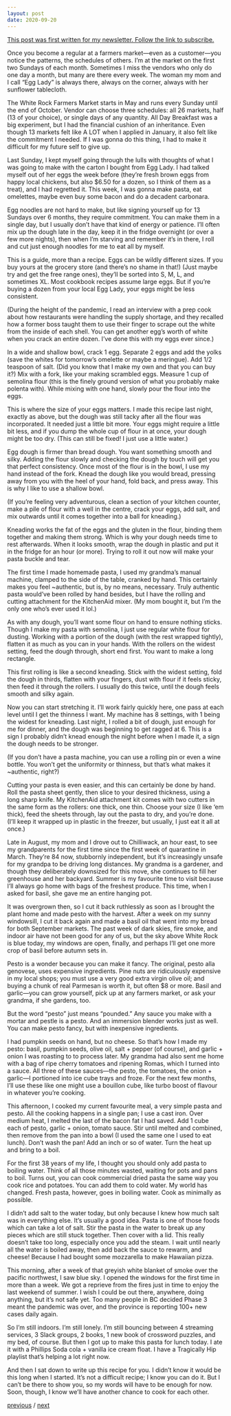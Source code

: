 ```yaml
---
layout: post
date: 2020-09-20
---
```


[This post was first written for my newsletter. Follow the link to subscribe.](https://jessdriscoll.substack.com/p/i-got-to-say-this-sounds-a-little)

Once you become a regular at a farmers market—even as a customer—you notice the patterns, the schedules of others. I’m at the market on the first two Sundays of each month. Sometimes I miss the vendors who only do one day a month, but many are there every week. The woman my mom and I call “Egg Lady” is always there, always on the corner, always with her sunflower tablecloth.

The White Rock Farmers Market starts in May and runs every Sunday until the end of October. Vendor can choose three schedules: all 26 markets, half (13 of your choice), or single days of any quantity. All Day Breakfast was a big experiment, but I had the financial cushion of an inheritance. Even though 13 markets felt like A LOT when I applied in January, it also felt like the commitment I needed. If I was gonna do this thing, I had to make it difficult for my future self to give up.

Last Sunday, I kept myself going through the lulls with thoughts of what I was going to make with the carton I bought from Egg Lady. I had talked myself out of her eggs the week before (they’re fresh brown eggs from happy local chickens, but also $6.50 for a dozen, so I think of them as a treat), and I had regretted it. This week, I was gonna make pasta, eat omelettes, maybe even buy some bacon and do a decadent carbonara. 

Egg noodles are not hard to make, but like signing yourself up for 13 Sundays over 6 months, they require commitment. You can make them in a single day, but I usually don’t have that kind of energy or patience. I’ll often mix up the dough late in the day, keep it in the fridge overnight (or over a few more nights), then when I’m starving and remember it’s in there, I roll and cut just enough noodles for me to eat all by myself. 

This is a guide, more than a recipe. Eggs can be wildly different sizes. If you buy yours at the grocery store (and there’s no shame in that!) (Just maybe try and get the free range ones), they’ll be sorted into S, M, L, and sometimes XL. Most cookbook recipes assume large eggs. But if you’re buying a dozen from your local Egg Lady, your eggs might be less consistent. 

(During the height of the pandemic, I read an interview with a prep cook about how restaurants were handling the supply shortage, and they recalled how a former boss taught them to use their finger to scrape out the white from the inside of each shell. You can get another egg’s worth of white when you crack an entire dozen. I’ve done this with my eggs ever since.)

In a wide and shallow bowl, crack 1 egg. Separate 2 eggs and add the yolks (save the whites for tomorrow’s omelette or maybe a meringue). Add 1/2 teaspoon of salt. (Did you know that I make my own and that you can buy it?) Mix with a fork, like your making scrambled eggs. Measure 1 cup of semolina flour (this is the finely ground version of what you probably make polenta with). While mixing with one hand, slowly pour the flour into the eggs. 

This is where the size of your eggs matters. I made this recipe last night, exactly as above, but the dough was still tacky after all the flour was incorporated. It needed just a little bit more. Your eggs might require a little bit less, and if you dump the whole cup of flour in at once, your dough might be too dry. (This can still be fixed! I just use a little water.) 

Egg dough is firmer than bread dough. You want something smooth and silky. Adding the flour slowly and checking the dough by touch will get you that perfect consistency. Once most of the flour is in the bowl, I use my hand instead of the fork. Knead the dough like you would bread, pressing away from you with the heel of your hand, fold back, and press away. This is why I like to use a shallow bowl.

(If you’re feeling very adventurous, clean a section of your kitchen counter, make a pile of flour with a well in the centre, crack your eggs, add salt, and mix outwards until it comes together into a ball for kneading.)

Kneading works the fat of the eggs and the gluten in the flour, binding them together and making them strong. Which is why your dough needs time to rest afterwards. When it looks smooth, wrap the dough in plastic and put it in the fridge for an hour (or more). Trying to roll it out now will make your pasta buckle and tear.

The first time I made homemade pasta, I used my grandma’s manual machine, clamped to the side of the table, cranked by hand. This certainly makes you feel ~authentic, but is, by no means, necessary. Truly authentic pasta would’ve been rolled by hand besides, but I have the rolling and cutting attachment for the KitchenAid mixer. (My mom bought it, but I’m the only one who’s ever used it lol.) 

As with any dough, you’ll want some flour on hand to ensure nothing sticks. Though I make my pasta with semolina, I just use regular white flour for dusting. Working with a portion of the dough (with the rest wrapped tightly), flatten it as much as you can in your hands. With the rollers on the widest setting, feed the dough through, short end first. You want to make a long rectangle. 

This first rolling is like a second kneading. Stick with the widest setting, fold the dough in thirds, flatten with your fingers, dust with flour if it feels sticky, then feed it through the rollers. I usually do this twice, until the dough feels smooth and silky again. 

Now you can start stretching it. I’ll work fairly quickly here, one pass at each level until I get the thinness I want. My machine has 8 settings, with 1 being the widest for kneading. Last night, I rolled a bit of dough, just enough for me for dinner, and the dough was beginning to get ragged at 6. This is a sign I probably didn’t knead enough the night before when I made it, a sign the dough needs to be stronger. 

(If you don’t have a pasta machine, you can use a rolling pin or even a wine bottle. You won’t get the uniformity or thinness, but that’s what makes it ~authentic, right?)

Cutting your pasta is even easier, and this can certainly be done by hand. Roll the pasta sheet gently, then slice to your desired thickness, using a long sharp knife. My KitchenAid attachment kit comes with two cutters in the same form as the rollers: one thick, one thin. Choose your size (I like ‘em thick), feed the sheets through, lay out the pasta to dry, and you’re done. (I’ll keep it wrapped up in plastic in the freezer, but usually, I just eat it all at once.)

Late in August, my mom and I drove out to Chilliwack, an hour east, to see my grandparents for the first time since the first week of quarantine in March. They’re 84 now, stubbornly independent, but it’s increasingly unsafe for my grandpa to be driving long distances. My grandma is a gardener, and though they deliberately downsized for this move, she continues to fill her greenhouse and her backyard. Summer is my favourite time to visit because I’ll always go home with bags of the freshest produce. This time, when I asked for basil, she gave me an entire hanging pot.

It was overgrown then, so I cut it back ruthlessly as soon as I brought the plant home and made pesto with the harvest. After a week on my sunny windowsill, I cut it back again and made a basil oil that went into my bread for both September markets. The past week of dark skies, fire smoke, and indoor air have not been good for any of us, but the sky above White Rock is blue today, my windows are open, finally, and perhaps I’ll get one more crop of basil before autumn sets in.

Pesto is a wonder because you can make it fancy. The original, pesto alla genovese, uses expensive ingredients. Pine nuts are ridiculously expensive in my local shops; you must use a very good extra virgin olive oil; and buying a chunk of real Parmesan is worth it, but often $8 or more. Basil and garlic—you can grow yourself, pick up at any farmers market, or ask your grandma, if she gardens, too.

But the word “pesto” just means “pounded.” Any sauce you make with a mortar and pestle is a pesto. And an immersion blender works just as well. You can make pesto fancy, but with inexpensive ingredients. 

I had pumpkin seeds on hand, but no cheese. So that’s how I made my pesto: basil, pumpkin seeds, olive oil, salt + pepper (of course), and garlic + onion I was roasting to to process later. My grandma had also sent me home with a bag of ripe cherry tomatoes and ripening Romas, which I turned into a sauce. All three of these sauces—the pesto, the tomatoes, the onion + garlic—I portioned into ice cube trays and froze. For the next few months, I’ll use these like one might use a bouillon cube, like turbo boost of flavour in whatever you’re cooking.

This afternoon, I cooked my current favourite meal, a very simple pasta and pesto. All the cooking happens in a single pan; I use a cast iron. Over medium heat, I melted the last of the bacon fat I had saved. Add 1 cube each of pesto, garlic + onion, tomato sauce. Stir until melted and combined, then remove from the pan into a bowl (I used the same one I used to eat lunch). Don’t wash the pan! Add an inch or so of water. Turn the heat up and bring to a boil.

For the first 38 years of my life, I thought you should only add pasta to boiling water. Think of all those minutes wasted, waiting for pots and pans to boil. Turns out, you can cook commercial dried pasta the same way you cook rice and potatoes. You can add them to cold water. My world has changed. Fresh pasta, however, goes in boiling water. Cook as minimally as possible.

I didn’t add salt to the water today, but only because I knew how much salt was in everything else. It’s usually a good idea. Pasta is one of those foods which can take a lot of salt. Stir the pasta in the water to break up any pieces which are still stuck together. Then cover with a lid. This really doesn’t take too long, especially once you add the steam. I wait until nearly all the water is boiled away, then add back the sauce to rewarm, and cheese! Because I had bought some mozzarella to make Hawaiian pizza.

This morning, after a week of that greyish white blanket of smoke over the pacific northwest, I saw blue sky. I opened the windows for the first time in more than a week. We got a reprieve from the fires just in time to enjoy the last weekend of summer. I wish I could be out there, anywhere, doing anything, but it’s not safe yet. Too many people in BC decided Phase 3 meant the pandemic was over, and the province is reporting 100+ new cases daily again. 

So I’m still indoors. I’m still lonely. I’m still bouncing between 4 streaming services, 3 Slack groups, 2 books, 1 new book of crossword puzzles, and my bed, of course. But then I got up to make this pasta for lunch today. I ate it with a Phillips Soda cola + vanilla ice cream float. I have a Tragically Hip playlist that’s helping a lot right now. 

And then I sat down to write up this recipe for you. I didn’t know it would be this long when I started. It’s not a difficult recipe; I know you can do it. But I can’t be there to show you, so my words will have to be enough for now. Soon, though, I know we’ll have another chance to cook for each other. 

<a href="{{page.previous.url}}">previous</a> / <a href="{{page.next.url}}">next</a>
